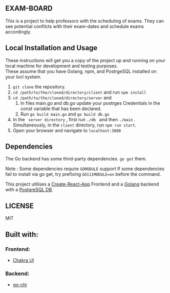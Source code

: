 ## EXAM-BOARD

This is a project to help professors with the scheduling of exams. They can see potential confilcts with their exam-dates and schedule exams accordingly.

## Local Installation and Usage

These instructions will get you a copy of the project up and running on your local machine for development and testing purposes.  
These assume that you have Golang, npm, and PostrgeSQL installed on your locl system.

1. ` git clone ` the repository.
2. ` cd /path/to/the/cloned/directory/client ` and run `npm install`
3. ` cd /path/to/the/cloned/directory/server ` and
	1. In files main.go and db.go update your postrges Credentials in the const variable that has been declared.
	2. Run ` go build main.go ` and ` go build db.go `
4.  In the ` server directory` , first run `./db ` and then `./main` . Simultaneously, in the `client` directory, run ` npm run start `. 
5. 	Open your browser and navigate to `localhost:3000` 

## Dependencies
	
The Go backend has some third-party dependencies.
` go get ` them. 

Note : Some dependencies require `GOMODULE` support
If some dependencies fail to install via go get, try prefixing ` GO111MODULE=on ` before the command.   

This project utilises a [Create-React-App](https://create-react-app.dev/) Frontend and a [Golang](http://golang.org) backend with a [PostgreSQL DB](https://www.postgresql.org/).


## LICENSE

MIT

## Built with:

### Frontend:

* [Chakra UI](http://chakra-ui.com)

### Backend:

* [go-chi](https://github.com/go-chi/chi)
